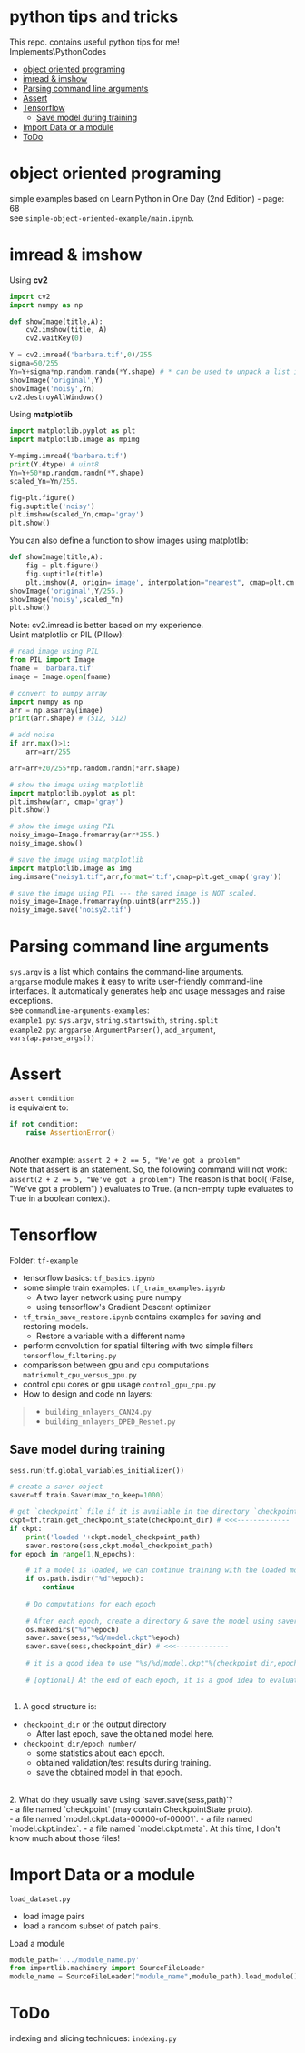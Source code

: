 # python tips and tricks 
This repo. contains useful python tips for me!
<br>Implements\PythonCodes
- [object oriented programing](#ood)
- [imread & imshow](#imshow)
- [Parsing command line arguments](#sysargv)
- [Assert](#exception)
- [Tensorflow](#tf)
    -  [Save model during training](#tf-saveModel)
- [Import Data or a module](#loadData)
- [ToDo](#todo)

<a id="ood"></a>
# object oriented programing
simple examples based on Learn Python in One Day (2nd Edition) - page: 68<br> see `simple-object-oriented-example/main.ipynb`.
<a id="imshow"></a>
# imread & imshow
Using **cv2** <br>
```python
import cv2
import numpy as np

def showImage(title,A):
    cv2.imshow(title, A)
    cv2.waitKey(0)

Y = cv2.imread('barbara.tif',0)/255
sigma=50/255
Yn=Y+sigma*np.random.randn(*Y.shape) # * can be used to unpack a list into its elements.
showImage('original',Y)
showImage('noisy',Yn)
cv2.destroyAllWindows()

```
Using **matplotlib**
```python
import matplotlib.pyplot as plt
import matplotlib.image as mpimg

Y=mpimg.imread('barbara.tif')
print(Y.dtype) # uint8
Yn=Y+50*np.random.randn(*Y.shape)
scaled_Yn=Yn/255.

fig=plt.figure()
fig.suptitle('noisy')
plt.imshow(scaled_Yn,cmap='gray')
plt.show()
```
You can also define a function to show images using matplotlib:
```python
def showImage(title,A):
    fig = plt.figure()
    fig.suptitle(title)
    plt.imshow(A, origin='image', interpolation="nearest", cmap=plt.cm.gray)
showImage('original',Y/255.)
showImage('noisy',scaled_Yn)
plt.show()
```
Note: cv2.imread is better based on my experience.<br>
Usint matplotlib or PIL (Pillow):<br>
```python
# read image using PIL
from PIL import Image
fname = 'barbara.tif'
image = Image.open(fname)

# convert to numpy array
import numpy as np
arr = np.asarray(image)
print(arr.shape) # (512, 512)

# add noise
if arr.max()>1:
    arr=arr/255

arr=arr+20/255*np.random.randn(*arr.shape)

# show the image using matplotlib
import matplotlib.pyplot as plt
plt.imshow(arr, cmap='gray')
plt.show()

# show the image using PIL
noisy_image=Image.fromarray(arr*255.)
noisy_image.show()

# save the image using matplotlib
import matplotlib.image as img
img.imsave("noisy1.tif",arr,format='tif',cmap=plt.get_cmap('gray'))

# save the image using PIL --- the saved image is NOT scaled.
noisy_image=Image.fromarray(np.uint8(arr*255.))
noisy_image.save('noisy2.tif')
```
<a id="sysargv"></a>
# Parsing command line arguments
`sys.argv` is a list which contains the command-line arguments. <br>
`argparse` module makes it easy to write user-friendly command-line interfaces. It automatically generates help and usage messages and raise exceptions.<br>
see `commandline-arguments-examples`:<br>
`example1.py`: `sys.argv`, `string.startswith`, `string.split`<br>
`example2.py`: `argparse.ArgumentParser()`, `add_argument`, `vars(ap.parse_args())`

<a id="exception"></a>
# Assert
`assert condition`
<br>is equivalent to:<br>
```python
if not condition:
    raise AssertionError()
```
<br> Another example:
`assert 2 + 2 == 5, "We've got a problem"`
<br>Note that assert is an statement. So, the following command will not work:
`assert(2 + 2 == 5, "We've got a problem")`
The reason is that bool( (False, "We've got a problem") ) evaluates to True. (a non-empty tuple evaluates to True in a boolean context).

<a id="tf"></a>
# Tensorflow
Folder: `tf-example` <br>
- tensorflow basics: `tf_basics.ipynb`<br>
- some simple train examples: `tf_train_examples.ipynb`
    - A two layer network using pure numpy
    - using tensorflow's Gradient Descent optimizer
- `tf_train_save_restore.ipynb` contains examples for saving and restoring models.
    - Restore a variable with a different name
- perform convolution for spatial filtering with two simple filters `tensorflow_filtering.py` <br>
- comparisson between gpu and cpu computations `matrixmult_cpu_versus_gpu.py` <br>
- control cpu cores or gpu usage `control_gpu_cpu.py` <br>
- How to design and code nn layers:
> - `building_nnlayers_CAN24.py`
> - `building_nnlayers_DPED_Resnet.py`
<a id="tf-saveModel"></a>
## Save model during training
```python
sess.run(tf.global_variables_initializer())

# create a saver object
saver=tf.train.Saver(max_to_keep=1000)

# get `checkpoint` file if it is available in the directory `checkpoint_dir`
ckpt=tf.train.get_checkpoint_state(checkpoint_dir) # <<<-------------
if ckpt:
    print('loaded '+ckpt.model_checkpoint_path)
    saver.restore(sess,ckpt.model_checkpoint_path)
for epoch in range(1,N_epochs):

    # if a model is loaded, we can continue training with the loaded model.
    if os.path.isdir("%d"%epoch):
        continue
    
    # Do computations for each epoch
    
    # After each epoch, create a directory & save the model using saver object.
    os.makedirs("%d"%epoch)
    saver.save(sess,"%d/model.ckpt"%epoch)
    saver.save(sess,checkpoint_dir) # <<<------------- 
    
    # it is a good idea to use "%s/%d/model.ckpt"%(checkpoint_dir,epoch) instead of "%d/model.ckpt"%epoch
    
    # [optional] At the end of each epoch, it is a good idea to evaluate the obtained model.
    
```
1. A good structure is:<br>
-  `checkpoint_dir` or the output directory
    -  After last epoch, save the obtained model here.
-  `checkpoint_dir/epoch number/`
    -  some statistics about each epoch.
    -  obtained validation/test results during training.
    -  save the obtained model in that epoch.
<br>
2. What do they usually save using `saver.save(sess,path)`? 
<br>
-  a file named `checkpoint` (may contain CheckpointState proto). <br>
-  a file named `model.ckpt.data-00000-of-00001`.
-  a file named `model.ckpt.index`.
-  a file named `model.ckpt.meta`.
At this time, I don't know much about those files!<br>

<a id="loadData"></a>
# Import Data or a module
`load_dataset.py`
- load image pairs
- load a random subset of patch pairs.<br>

Load a module
```python
module_path='.../module_name.py'
from importlib.machinery import SourceFileLoader
module_name = SourceFileLoader("module_name",module_path).load_module()

```
<a id="todo"></a>
# ToDo
indexing and slicing techniques: `indexing.py`<br>


